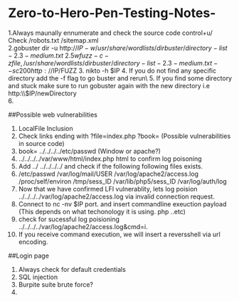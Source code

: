 # Zero-to-Hero-Pen-Testing-Notes-

1.Always maunally ennumerate and check the source code control+u/ Check /robots.txt /sitemap.xml\
2.gobuster dir -u http://$IP -w /usr/share/wordlists/dirbuster/directory-list-2.3-medium.txt\
2.5 wfuzz -c -z file,/usr/share/wordlists/dirbuster/directory-list-2.3-medium.txt --sc 200 http://$IP/FUZZ
3. nikto -h $IP 
4. If you do not find any specific directory add the -f flag to go buster and rerun\
5. If you find some directory and stuck  make sure to run gobuster again with the new directory i.e http:\\$IP/newDirectory  
6.

##Possible web vulnerabilities
1. LocalFile Inclusion 
2. Check links ending with ?file=index.php ?book=  (Possible vulnerabilities in source code)
3. book= ../../../../etc/passwd   (Window or apache?)
4. ../../../../var/www/html/index.php  html to confirm log poisoning 
5. Add  ../ ../../../../ and check if the following following files exists.
6. /etc/passwd  /var/log/mail/USER  /var/log/apache2/access.log  /proc/self/environ  /tmp/sess_ID /var/lib/php5/sess_ID /var/log/auth/log
7. Now that we have confirmed LFI vulnerablity, lets log poision ../../../../var/log/apache2/access.log via invalid connection request.
8. Connect to nc -nv $IP port. and insert commandline exeuction payload (This depends on what techonology it is using. php ..etc)
9. check for sucessful log poisioning ../../../../var/log/apache2/access.log&cmd=i.
10. If you receive command execution, we will insert a reversshell via url encoding.

 

##Login page
1. Always check for default credentials
2. SQL injection
3. Burpite suite brute force? 
4. 
